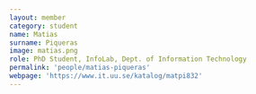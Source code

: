 ```yaml
---
layout: member
category: student
name: Matias
surname: Piqueras
image: matias.png
role: PhD Student, InfoLab, Dept. of Information Technology
permalink: 'people/matias-piqueras'
webpage: 'https://www.it.uu.se/katalog/matpi832'
---
```

